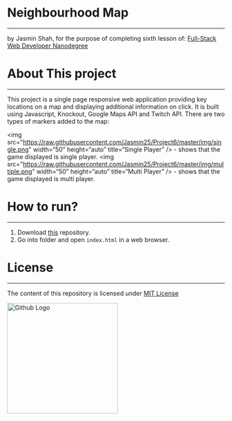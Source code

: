 # Neighbourhood Map
----
by Jasmin Shah, for the purpose of completing sixth lesson of:
[Full-Stack Web Developer Nanodegree](https://www.udacity.com/course/nd004)

# About This project
----
This project is a single page responsive web application providing key locations on a map and displaying additional information on click. It is built using Javascript, Knockout, Google Maps API and Twitch API. There are two types of markers added to the map:

<img src="https://raw.githubusercontent.com/Jasmin25/Project6/master/img/single.png" width=“50” height=“auto” title=“Single Player” /> - shows that the game displayed is single player.
<img src="https://raw.githubusercontent.com/Jasmin25/Project6/master/img/multiple.png" width=“50” height=“auto” title=“Multi Player” /> - shows that the game displayed is multi player.

# How to run?
----
1. Download [this](https://github.com/Jasmin25/Neighbourhood_Map/) repository.
2. Go into folder and open `index.html` in a web browser.

# License
----
The content of this repository is licensed under [MIT License](https://opensource.org/licenses/MIT)

<img src="https://assets-cdn.github.com/images/modules/logos_page/GitHub-Mark.png" width="256" height="256" title="Github Logo">
